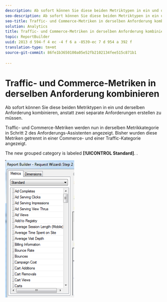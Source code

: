 ```yaml
---
description: Ab sofort können Sie diese beiden Metriktypen in ein und derselben Anforderung kombinieren, anstatt zwei separate Anforderungen erstellen zu müssen.
seo-description: Ab sofort können Sie diese beiden Metriktypen in ein und derselben Anforderung kombinieren, anstatt zwei separate Anforderungen erstellen zu müssen.
seo-title: Traffic- und Commerce-Metriken in derselben Anforderung kombinieren
solution: Analytics
title: Traffic- und Commerce-Metriken in derselben Anforderung kombinieren
topic: ReportBuilder
uuid: 2813 d 594-f 4 ec -4 f 6 a -8539-ec 7 d 954 a 392 f
translation-type: tm+mt
source-git-commit: 86fe1b3650100a05e52fb2102134fee515c871b1

---
```



# Traffic- und Commerce-Metriken in derselben Anforderung kombinieren

Ab sofort können Sie diese beiden Metriktypen in ein und derselben Anforderung kombinieren, anstatt zwei separate Anforderungen erstellen zu müssen.

Traffic- und Commerce-Metriken werden nun in derselben Metrikkategorie in Schritt 2 des Anforderungs-Assistenten angezeigt. Bisher wurden diese Metriken getrennt in einer Commerce- und einer Traffic-Kategorie angezeigt.

The new grouped category is labeled **[!UICONTROL Standard]**. .

![](assets/standard_metrics.png)


